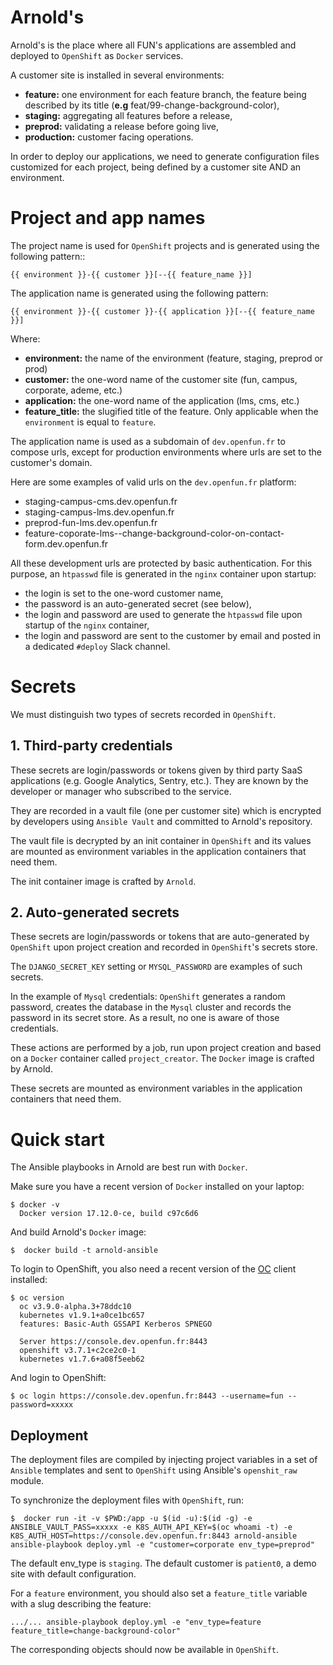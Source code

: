 # Arnold's

Arnold's is the place where all FUN's applications are assembled and deployed to `OpenShift` as `Docker` services.

A customer site is installed in several environments:
  * **feature:** one environment for each feature branch, the feature being described by its title (**e.g** feat/99-change-background-color),
  * **staging:** aggregating all features before a release,
  * **preprod:** validating a release before going live,
  * **production:** customer facing operations.

In order to deploy our applications, we need to generate configuration files customized for each project, being defined by a customer site AND an environment.


# Project and app names

The project name is used for `OpenShift` projects and is generated using the following pattern::

    {{ environment }}-{{ customer }}[--{{ feature_name }}]

The application name is generated using the following pattern:

    {{ environment }}-{{ customer }}-{{ application }}[--{{ feature_name }}]

Where:

- **environment:** the name of the environment (feature, staging, preprod or prod)
- **customer:** the one-word name of the customer site (fun, campus, corporate, ademe, etc.)
- **application:** the one-word name of the application (lms, cms, etc.)
- **feature_title:** the slugified title of the feature. Only applicable when the `environment` is equal to `feature`.

The application name is used as a subdomain of `dev.openfun.fr` to compose urls, except for production environments where urls are set to the customer's domain.

Here are some examples of valid urls on the `dev.openfun.fr` platform:

- staging-campus-cms.dev.openfun.fr
- staging-campus-lms.dev.openfun.fr
- preprod-fun-lms.dev.openfun.fr
- feature-coporate-lms--change-background-color-on-contact-form.dev.openfun.fr

All these development urls are protected by basic authentication. For this purpose, an `htpasswd` file is generated in the `nginx` container upon startup:

- the login is set to the one-word customer name,
- the password is an auto-generated secret (see below),
- the login and password are used to generate the `htpasswd` file upon startup of the `nginx` container,
- the login and password are sent to the customer by email and posted in a dedicated `#deploy` Slack channel.


# Secrets

We must distinguish two types of secrets recorded in `OpenShift`.

## 1. Third-party credentials

These secrets are login/passwords or tokens given by third party SaaS applications (e.g. Google Analytics, Sentry, etc.). They are known by the developer or manager who subscribed to the service.

They are recorded in a vault file (one per customer site) which is encrypted by developers using `Ansible Vault` and committed to Arnold's repository.

The vault file is decrypted by an init container in `OpenShift` and its values are mounted as environment variables in the application containers that need them.

The init container image is crafted by `Arnold`.

## 2. Auto-generated secrets

These secrets are login/passwords or tokens that are auto-generated by `OpenShift` upon project creation and recorded in `OpenShift`'s secrets store.

The `DJANGO_SECRET_KEY` setting or `MYSQL_PASSWORD` are examples of such secrets.

In the example of `Mysql` credentials: `OpenShift` generates a random password, creates the database in the `Mysql` cluster and records the password in its secret store. As a result, no one is aware of those credentials.

These actions are performed by a job, run upon project creation and based on a `Docker` container called `project_creator`. The `Docker` image is crafted by Arnold.

These secrets are mounted as environment variables in the application containers that need them.


# Quick start

The Ansible playbooks in Arnold are best run with `Docker`.

Make sure you have a recent version of `Docker` installed on your laptop:

    $ docker -v
      Docker version 17.12.0-ce, build c97c6d6

And build Arnold's `Docker` image:

    $  docker build -t arnold-ansible

To login to OpenShift, you also need a recent version of the [OC](https://docs.openshift.com/enterprise/3.0/cli_reference/get_started_cli.html) client installed:

    $ oc version
      oc v3.9.0-alpha.3+78ddc10
      kubernetes v1.9.1+a0ce1bc657
      features: Basic-Auth GSSAPI Kerberos SPNEGO

      Server https://console.dev.openfun.fr:8443
      openshift v3.7.1+c2ce2c0-1
      kubernetes v1.7.6+a08f5eeb62

And login to OpenShift:

    $ oc login https://console.dev.openfun.fr:8443 --username=fun --password=xxxxx


## Deployment

The deployment files are compiled by injecting project variables in a set of `Ansible` templates and sent to `OpenShift` using Ansible's `openshit_raw` module.

To synchronize the deployment files with `OpenShift`, run:

    $  docker run -it -v $PWD:/app -u $(id -u):$(id -g) -e ANSIBLE_VAULT_PASS=xxxxx -e K8S_AUTH_API_KEY=$(oc whoami -t) -e K8S_AUTH_HOST=https://console.dev.openfun.fr:8443 arnold-ansible ansible-playbook deploy.yml -e "customer=corporate env_type=preprod"

The default env_type is `staging`.
The default customer is `patient0`, a demo site with default configuration.

For a `feature` environment, you should also set a `feature_title` variable with a slug describing the feature:

    .../... ansible-playbook deploy.yml -e "env_type=feature feature_title=change-background-color"

The corresponding objects should now be available in `OpenShift`.
